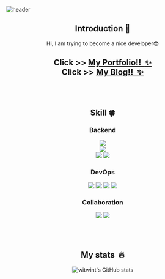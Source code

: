 <!--
**witwint/witwint** is a ✨ _special_ ✨ repository because its `README.md` (this file) appears on your GitHub profile.
 
Here are some ideas to get you  started:
- 🔭 I’m currently working on ...
- 🌱 I’m currently learning ...
- 👯 I’m looking to collaborate on ...
- 🤔 I’m looking for help with ...
- 💬 Ask me about ...
- 📫 How to reach me: ...
-->
<!-- 헤더 -->
![header](https://capsule-render.vercel.app/api?type=slice&color=auto&height=200&section=header&text=Hello&desc=I'm%20Witwint&fontSize=60&rotate=14&fontAlignY=25&fontAlign=75&descAlignY=43&descAlign=80&&animation=twinkling)

<div align=center>
<!--소개-->

## Introduction :raised_hands:
Hi, I am trying to become a nice developer😎
 
## Click >> <a href ="https://plum-quilt-296.notion.site/MoonSeokBeom-b9d55d8e328e46d5928a6507f03e69cc">My Portfolio!!  :sparkles: </a> <br> Click >> <a href ="https://velog.io/@witwint">My Blog!!  :sparkles: </a>
<br/><br/>
 
 
 <!--기술스택-->
  ## Skill :four_leaf_clover:

  <!--백-->
  ### Backend
   <img src="https://img.shields.io/badge/Java-007396?style=flat&logo=Java&logoColor=white"/>
<!--    <img src="https://img.shields.io/badge/Python-3776AB?style=flat&logo=Python&logoColor=white"/> -->
   <br>
   
   <img src="https://img.shields.io/badge/Spring-6DB33F?style=flat&logo=Spring&logoColor=white"/>
<!--    <img src="https://img.shields.io/badge/Django-092E20?style=flat&logo=Django&logoColor=white"/> -->
   <br>
   
   <img src="https://img.shields.io/badge/IntelliJ IDEA-000000?style=flat&logo=IntelliJ IDEA&logoColor=white"/>
   <img src="https://img.shields.io/badge/Visual Studio Code-007ACC?style=flat&logo=Visual Studio Code&logoColor=white"/>
  <br/>
   
### DevOps
<img src="https://img.shields.io/badge/Amazon EC2-FF9900?style=flat&logo=Amazon EC2&logoColor=white"/>
<img src="https://img.shields.io/badge/MySQL-4479A1?style=flat&logo=MySQL&logoColor=white"/>
   <img src="https://img.shields.io/badge/H2-007396?style=flat&logo=H2&logoColor=white"/>
   <img src="https://img.shields.io/badge/NGINX-009639?style=flat&logo=NGINX&logoColor=white"/>
  <br/>
   

### Collaboration
<img src="https://img.shields.io/badge/Slack-4A154B?style=flat&logo=Slack&logoColor=white"/>
   <img src="https://img.shields.io/badge/Git-F05032?style=flat&logo=Git&logoColor=white"/>
  <br/>
   

  
 <!--공부중 -->
 
   <!--## Studying :pencil2: -->

  
 <!--언어 및 툴 --> <br/>

 <br/>
 <br/>
  
  ## My stats  :fire:
   ![witwint's GitHub stats](https://github-readme-stats.vercel.app/api?username=witwint&show_icons=true)
  
  
  
 <!--알고리즘 -->
 <!-- <a href="https://github.com/yoon828/Algorithm" > -->
 

 <!--## Problem Solving :muscle: -->
 
<!-- [![Solved.ac Profile](http://mazassumnida.wtf/api/generate_badge?boj=a1unknown789)](https://solved.ac/a1unknown789)<br/> <img src="https://img.shields.io/badge/Java-007396?style=flat&logo=Java&logoColor=white"/> -->


  
 
</div>
